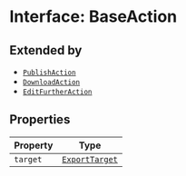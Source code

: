 # Interface: BaseAction

## Extended by

- [`PublishAction`](publish-action.md)
- [`DownloadAction`](download-action.md)
- [`EditFurtherAction`](edit-further-action.md)

## Properties

| Property | Type |
| ------ | ------ |
| `target` | [`ExportTarget`](../type-aliases/export-target.md) |
